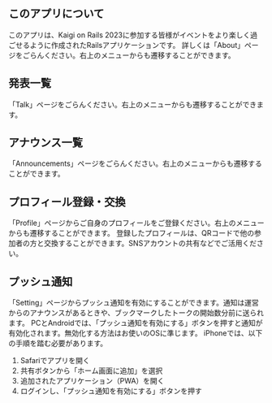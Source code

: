 ## このアプリについて

このアプリは、Kaigi on Rails 2023に参加する皆様がイベントをより楽しく過ごせるように作成されたRailsアプリケーションです。
詳しくは「About」ページをごらんください。右上のメニューからも遷移することができます。

## 発表一覧

「Talk」ページをごらんください。右上のメニューからも遷移することができます。

## アナウンス一覧

「Announcements」ページをごらんください。右上のメニューからも遷移することができます。

## プロフィール登録・交換

「Profile」ページからご自身のプロフィールをご登録ください。右上のメニューからも遷移することができます。
登録したプロフィールは、QRコードで他の参加者の方と交換することができます。SNSアカウントの共有などでご活用ください。

## プッシュ通知

「Setting」ページからプッシュ通知を有効にすることができます。通知は運営からのアナウンスがあるときや、ブックマークしたトークの開始数分前に送られます。
PCとAndroidでは、「プッシュ通知を有効にする」ボタンを押すと通知が有効化されます。無効化する方法はお使いのOSに準じます。
iPhoneでは、以下の手順を踏む必要があります。

1. Safariでアプリを開く
2. 共有ボタンから「ホーム画面に追加」を選択
3. 追加されたアプリケーション（PWA）を開く
4. ログインし、「プッシュ通知を有効にする」ボタンを押す
